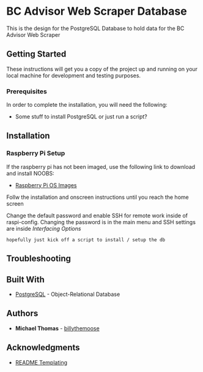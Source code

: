 # BC Advisor Web Scraper Database 

This is the design for the PostgreSQL Database to hold data for the BC Advisor Web Scraper

## Getting Started

These instructions will get you a copy of the project up and running on your local machine for development and testing purposes.

### Prerequisites

In order to complete the installation, you will need the following:
* Some stuff to install PostgreSQL or just run a script?

## Installation

### Raspberry Pi Setup

If the raspberry pi has not been imaged, use the following link to download and install NOOBS:
* [Raspberry Pi OS Images](https://www.raspberrypi.org/documentation/installation/installing-images/)

Follw the installation and onscreen instructions until you reach the home screen 

Change the default password and enable SSH for remote work inside of raspi-config. Changing the password is in the main menu and SSH settings are inside *Interfacing Options* 
```
hopefully just kick off a script to install / setup the db
```

## Troubleshooting 



## Built With

* [PostgreSQL](https://www.postgresql.org/) - Object-Relational Database

## Authors

* **Michael Thomas** - [billythemoose](https://github.com/billythemoose)

## Acknowledgments

* [README Templating](https://gist.github.com/PurpleBooth/109311bb0361f32d87a2#file-readme-template-md) 
